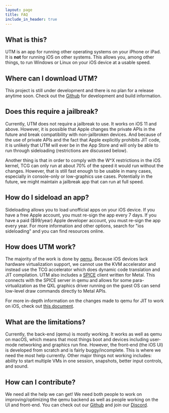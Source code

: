 ```yaml
---
layout: page
title: FAQ
include_in_header: true
---
```


## What is this?

UTM is an app for running other operating systems on your iPhone or iPad. It is **not** for running iOS on other systems. This allows you, among other things, to run Windows or Linux on your iOS device at a usable speed.

## Where can I download UTM?

This project is still under development and there is no plan for a release anytime soon. Check out the [Github](https://github.com/utmapp/UTM) for development and build information.

## Does this require a jailbreak?

Currently, UTM does not require a jailbreak to use. It works on iOS 11 and above. However, it is possible that Apple changes the private APIs in the future and break compatibility with non-jailbroken devices. And because of the use of private APIs and the fact that Apple explicitly prohibits JIT code, it is unlikely that UTM will ever be in the App Store and will only be able to run through sideloading (restrictions are discussed below).

Another thing is that in order to comply with the W^X restrictions in the iOS kernel, TCG can only run at about 70% of the speed it would run without the changes. However, that is still fast enough to be usable in many cases, especially in console-only or low-graphics use cases. Potentially in the future, we might maintain a jailbreak app that can run at full speed.

## How do I sideload an app?

Sideloading allows you to load unofficial apps on your iOS device. If you have a free Apple account, you must re-sign the app every 7 days. If you have a paid ($99/year) Apple developer account, you must re-sign the app every year. For more information and other options, search for "ios sideloading" and you can find resources online.

## How does UTM work?

The majority of the work is done by [qemu](https://www.qemu.org). Because iOS devices lack hardware virtualization support, we cannot use the KVM accelerator and instead use the TCG accelerator which does dynamic code translation and JIT compilation. UTM also includes a [SPICE](https://www.spice-space.org) client written for Metal. This connects with the SPICE server in qemu and allows for some para-virtualization as the QXL graphics driver running on the guest OS can send low-level draw commands directly to Metal APIs.

For more in-depth information on the changes made to qemu for JIT to work on iOS, check out [this document](https://github.com/utmapp/qemu/blob/ios-support/docs/devel/ios.rst). 

## What are the limitations?

Currently, the back-end (qemu) is mostly working. It works as well as qemu on macOS, which means that most things boot and devices including user-mode networking and graphics run fine. However, the front-end (the iOS UI) is developed from scratch and is fairly buggy/incomplete. This is where we need the most help currently. Other major things not working includes: ability to start multiple VMs in one session, snapshots, better input controls, and sound.

## How can I contribute?

We need all the help we can get! We need both people to work on improving/optimizing the qemu backend as well as people working on the UI and front-end. You can check out our [Github](https://github.com/utmapp/) and join our [Discord](https://discord.gg/UV2RUgD).
